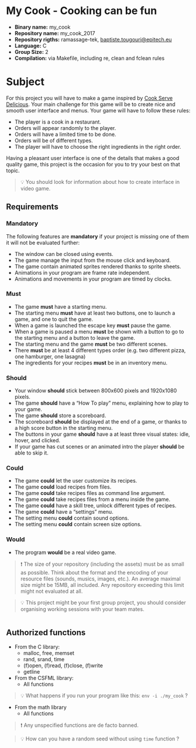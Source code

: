# My Cook - Cooking can be fun

- **Binary name:** my_cook
- **Repository name:** my_cook_2017
- **Repository rigths:** ramassage-tek, baptiste.tougouri@epitech.eu
- **Language:** C
- **Group Size:** 2
- **Compilation:** via Makefile, including re, clean and fclean rules


# Subject

For this project you will have to make a game inspired by [Cook Serve Delicious].
Your main challenge for this game will be to create nice and smooth user interface and
menus. Your game will have to follow these rules:
- The player is a cook in a restaurant.
- Orders will appear randomly to the player.
- Orders will have a limited time to be done.
- Orders will be of different types.
- The player will have to choose the right ingredients in the right order.

Having a pleasant user interface is one of the details that makes a good quality game, this project is the occasion for you to try your best on that topic.

> :bulb: You should look for information about how to create interface in video game.

## Requirements

### Mandatory
The following features are **mandatory** if your project is missing one of them it will not be evaluated further:
- The window can be closed using events.
- The game manage the input from the mouse click and keyboard.
- The game contain animated sprites rendered thanks to sprite sheets.
- Animations in your program are frame rate independent.
- Animations and movements in your program are timed by clocks.

### Must

- The game **must** have a starting menu.
- The starting menu **must** have at least two buttons, one to launch a game, and one to quit the game.
- When a game is launched the escape key **must** pause the game.
- When a game is paused a menu **must** be shown with a button to go to the starting menu and a button to leave the game.
- The starting menu and the game **must** be two different scenes.
- There **must** be at least 4 different types order (e.g. two different pizza, one hamburger, one lasagna)
- The ingredients for your recipes **must** be in an inventory menu.

### Should

- Your window **should** stick between 800x600 pixels and 1920x1080 pixels.
- The game **should** have a “How To play” menu, explaining how to play to your game.
- The game **should** store a scoreboard.
- The scoreboard **should** be displayed at the end of a game, or thanks to a high score button in the starting menu.
- The buttons in your game **should** have a at least three visual states: idle, hover, and clicked.
- If your game has cut scenes or an animated intro the player **should** be able to skip it.

### Could

- The game **could** let the user customize its recipes.
- The game **could** load recipes from files.
- The game **could** take recipes files as command line argument.
- The game **could** take recipes files from a menu inside the game.
- The game **could** have a skill tree, unlock different types of recipes.
- The game **could** have a “settings” menu.
- The setting menu **could** contain sound options.
- The setting menu **could** contain screen size options.

### Would

- The program **would** be a real video game.

> :exclamation: The size of your repository (including the assets) must be as small as possible. Think about the format and the encoding of your resource files (sounds, musics, images, etc.).
> An average maximal size might be 15MB, all included. Any repository exceeding this limit might not evaluated at all.

> :bulb: This project might be your first group project, you should consider organising working sessions with your team mates.

<div align="center"><img src="http://www.vertigogaming.net/CSD/wp-content/uploads/2015/05/CSD_Logo.png" alt="" /></div> 

## Authorized functions

- From the C library:
  - malloc, free, memset
  - rand, srand, time 
  - (f)open, (f)read, (f)close, (f)write
  - getline
- From the CSFML library:
  - All functions

> :bulb: What happens if you run your program like this: `env -i ./my_cook` ?

- From the math library
  - All functions

> :exclamation: Any unspecified functions are de facto banned.

> :bulb: How can you have a random seed without using `time` function ?

[Cook Serve Delicious]: https://en.wikipedia.org/wiki/Cook,_Serve,_Delicious!